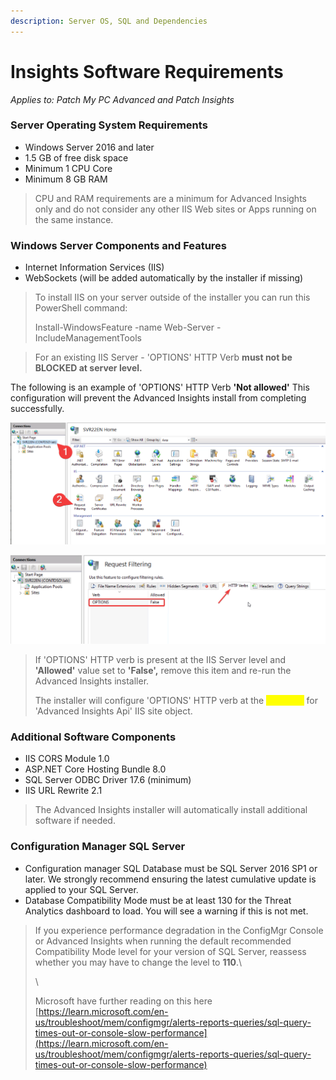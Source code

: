 ```yaml
---
description: Server OS, SQL and Dependencies
---
```


# Insights Software Requirements

_Applies to: Patch My PC Advanced and Patch Insights_

### Server Operating System Requirements <a href="#server-operating-system-requirements" id="server-operating-system-requirements"></a>

* Windows Server 2016 and later
* 1.5 GB of free disk space
* Minimum 1 CPU Core
* Minimum 8 GB RAM

> CPU and RAM requirements are a minimum for Advanced Insights only and do not consider any other IIS Web sites or Apps running on the same instance.

### Windows Server Components and Features <a href="#windows-server-components-and-features" id="windows-server-components-and-features"></a>

* Internet Information Services (IIS)
* WebSockets (will be added automatically by the installer if missing)

> To install IIS on your server outside of the installer you can run this PowerShell command:
>
> Install-WindowsFeature -name Web-Server -IncludeManagementTools

> For an existing IIS Server - 'OPTIONS' HTTP Verb **must not be BLOCKED at server level.**

The following is an example of 'OPTIONS' HTTP Verb **'Not allowed'** This configuration will prevent the Advanced Insights install from completing successfully.

![](<../../.gitbook/assets/vmconnect_OBXSaNs8bz (1).png>)

![](<../../.gitbook/assets/vmconnect_4TA8FfVlNk (1).png>)

> If 'OPTIONS' HTTP verb is present at the IIS Server level and **'Allowed'** value set to **'False',** remove this item and re-run the Advanced Insights installer.
>
> The installer will configure 'OPTIONS' HTTP verb at the <mark style="color:yellow;">**site level**</mark> for 'Advanced Insights Api' IIS site object.

### Additional Software Components <a href="#additional-software-components-all-will-be-added-automatically-by-the-installer-if-missing" id="additional-software-components-all-will-be-added-automatically-by-the-installer-if-missing"></a>

* IIS CORS Module 1.0
* ASP.NET Core Hosting Bundle 8.0
* SQL Server ODBC Driver 17.6 (minimum)
* IIS URL Rewrite 2.1

> The Advanced Insights installer will automatically install additional software if needed.

### Configuration Manager SQL Server

* Configuration manager SQL Database must be SQL Server 2016 SP1 or later. We strongly recommend ensuring the latest cumulative update is applied to your SQL Server.
* Database Compatibility Mode must be at least 130 for the Threat Analytics dashboard to load. You will see a warning if this is not met.

> If you experience performance degradation in the ConfigMgr Console or Advanced Insights when running the default recommended Compatibility Mode level for your version of SQL Server, reassess whether you may have to change the level to **110**.\\
>
> \\
>
> Microsoft have further reading on this here [https://learn.microsoft.com/en-us/troubleshoot/mem/configmgr/alerts-reports-queries/sql-query-times-out-or-console-slow-performance](https://learn.microsoft.com/en-us/troubleshoot/mem/configmgr/alerts-reports-queries/sql-query-times-out-or-console-slow-performance)
